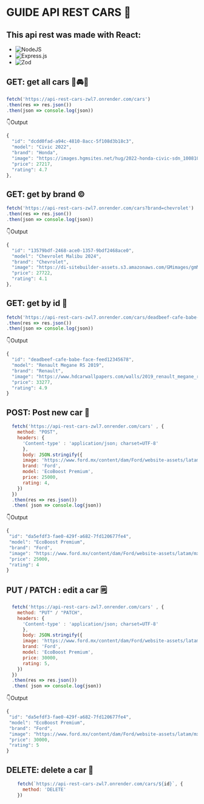 # GUIDE API REST CARS 📖

## This api rest was made with React:
  - ![NodeJS](https://img.shields.io/badge/node.js-6DA55F?style=for-the-badge&logo=node.js&logoColor=white)
  - ![Express.js](https://img.shields.io/badge/express.js-%23404d59.svg?style=for-the-badge&logo=express&logoColor=%2361DAFB)
  - ![Zod](https://img.shields.io/badge/zod-%233068b7.svg?style=for-the-badge&logo=zod&logoColor=white)

## GET:  get all cars 🚗🚘🚙

```js
fetch('https://api-rest-cars-zwl7.onrender.com/cars')
.then(res => res.json())
.then(json => console.log(json))
```

👇Output

```js
{
  "id": "dcdd0fad-a94c-4810-8acc-5f108d3b18c3",
  "model": "Civic 2022",
  "brand": "Honda",
  "image": "https://images.hgmsites.net/hug/2022-honda-civic-sdn_100810827_h.jpg",
  "price": 27217,
  "rating": 4.7
},
```

## GET: get by brand ©️

```js
fetch('https://api-rest-cars-zwl7.onrender.com/cars?brand=chevrolet')
.then(res => res.json())
.then(json => console.log(json))
```
👇Output

```js
{
  "id": "13579bdf-2468-ace0-1357-9bdf2468ace0",
  "model": "Chevrolet Malibu 2024",
  "brand": "Chevrolet",
  "image": "https://di-sitebuilder-assets.s3.amazonaws.com/GMimages/gmMLP/chevrolet/Malibu/2024/hero.jpg",
  "price": 27722,
  "rating": 4.1
},
```

## GET: get by id 🚙
```js
fetch('https://api-rest-cars-zwl7.onrender.com/cars/deadbeef-cafe-babe-face-feed12345678')
.then(res => res.json())
.then(json => console.log(json))
```
👇Output

```js
{
  "id": "deadbeef-cafe-babe-face-feed12345678",
  "model": "Renault Megane RS 2019",
  "brand": "Renault",
  "image": "https://www.hdcarwallpapers.com/walls/2019_renault_megane_rs_cup_chassis-HD.jpg",
  "price": 33277,
  "rating": 4.9
}
```
## POST: Post new car 📝

```js
  fetch('https://api-rest-cars-zwl7.onrender.com/cars' , {
    method: "POST",
    headers: {
      'Content-type' : 'application/json; charset=UTF-8'
      },
      body: JSON.stringify‎({
      image: 'https://www.ford.mx/content/dam/Ford/website-assets/latam/mx/nameplate/mustang/2025/models/ford-mustang-2025-auto-deportivo-version-motor-ecoboost-premium.png',
      brand: 'Ford',
      model: 'EcoBoost Premium',
      price: 25000,
      rating: 4,
    })
  })
  .then(res => res.json())
  .then( json => console.log(json))
```
👇Output
``` js
{
 "id": "da5efdf3-fae0-429f-a682-7fd120677fe4",
 "model": "EcoBoost Premium",
 "brand": "Ford",
 "image": "https://www.ford.mx/content/dam/Ford/website-assets/latam/mx/nameplate/mustang/2025/models/ford-mustang-2025-auto-deportivo-version-motor-ecoboost-premium.png",
 "price": 25000,
 "rating": 4
}
```

## PUT / PATCH : edit a car 🗒️
```js
  fetch('https://api-rest-cars-zwl7.onrender.com/cars' , {
    method: "PUT" / "PATCH",
    headers: {
      'Content-type' : 'application/json; charset=UTF-8'
      },
      body: JSON.stringify‎({
      image: 'https://www.ford.mx/content/dam/Ford/website-assets/latam/mx/nameplate/mustang/2025/models/ford-mustang-2025-auto-deportivo-version-motor-ecoboost-premium.png',
      brand: 'Ford',
      model: 'EcoBoost Premium',
      price: 30000,
      rating: 5,
    })
  })
  .then(res => res.json())
  .then( json => console.log(json))
```

👇Output
``` js
{
 "id": "da5efdf3-fae0-429f-a682-7fd120677fe4",
 "model": "EcoBoost Premium",
 "brand": "Ford",
 "image": "https://www.ford.mx/content/dam/Ford/website-assets/latam/mx/nameplate/mustang/2025/models/ford-mustang-2025-auto-deportivo-version-motor-ecoboost-premium.png",
 "price": 30000,
 "rating": 5
}
```

## DELETE: delete a car 📄

```js
    fetch(`https://api-rest-cars-zwl7.onrender.com/cars/${id}`, {
      method: 'DELETE'
    })
```




